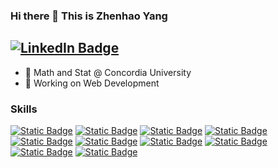 ### Hi there 👋 This is Zhenhao Yang

## [![LinkedIn Badge](https://img.shields.io/badge/linkedin-%230A66C2?style=for-the-badge&logo=linkedin&logoColor=%230A66C2&labelColor=black)](https://www.linkedin.com/in/allenyzh/)

- 🏫 Math and Stat @ Concordia University
- 🔭 Working on Web Development

### Skills

[![Static Badge](https://img.shields.io/badge/React-%2361DAFB?style=for-the-badge&logo=react&logoColor=%2361DAFB&labelColor=black)]()
[![Static Badge](https://img.shields.io/badge/JavaScript-%23F7DF1E?style=for-the-badge&logo=javascript&logoColor=%23F7DF1E&labelColor=black)]()
[![Static Badge](https://img.shields.io/badge/Html-%23E34F26?style=for-the-badge&logo=html5&logoColor=%23E34F26&labelColor=black)]()
[![Static Badge](https://img.shields.io/badge/Css-%231572B6?style=for-the-badge&logo=CSS3&logoColor=%231572B6&labelColor=black)]()
[![Static Badge](https://img.shields.io/badge/TypeScript-%233178C6?style=for-the-badge&logo=TypeScript&logoColor=%233178C6&labelColor=black)]()
[![Static Badge](https://img.shields.io/badge/express-%23000000?style=for-the-badge&logo=express&logoColor=%23F7F7F7&labelColor=black)]()
[![Static Badge](https://img.shields.io/badge/Git-%23F05032?style=for-the-badge&logo=Git&logoColor=%23F05032&labelColor=black)]()
[![Static Badge](https://img.shields.io/badge/tailwind%20css-%2306B6D4?style=for-the-badge&logo=tailwindcss&logoColor=%23F7F7F7&labelColor=black)]()
[![Static Badge](https://img.shields.io/badge/Bootstrap-%237952B3?style=for-the-badge&logo=bootstrap&logoColor=%237952B3&labelColor=black)]()
[![Static Badge](https://img.shields.io/badge/node.js-%235FA04E?style=for-the-badge&logo=nodedotjs&logoColor=%235FA04E&labelColor=black)]()

<!--
**Allenyzh/Allenyzh** is a ✨ _special_ ✨ repository because its `README.md` (this file) appears on your GitHub profile.

Here are some ideas to get you started:

- 🔭 I’m currently working on ...
- 🌱 I’m currently learning ...
- 👯 I’m looking to collaborate on ...
- 🤔 I’m looking for help with ...
- 💬 Ask me about ...
- 📫 How to reach me: ...
- 😄 Pronouns: ...
- ⚡ Fun fact: ...
-->
